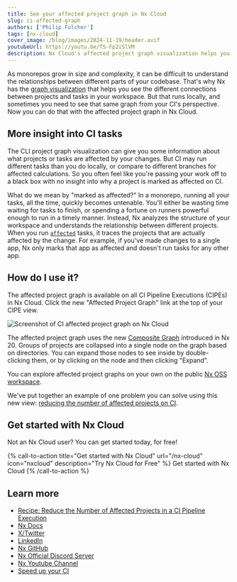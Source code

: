 ```yaml
---
title: See your affected project graph in Nx Cloud
slug: ci-affected-graph
authors: ['Philip Fulcher']
tags: [nx-cloud]
cover_image: /blog/images/2024-11-19/header.avif
youtubeUrl: https://youtu.be/TS-Fp2iSlVM
description: Nx Cloud's affected project graph visualization helps you understand CI impacts on projects and tasks, providing insight into monorepo dependencies.
---
```


As monorepos grow in size and complexity, it can be difficult to understand the relationships between different parts of
your codebase. That's why Nx has the [graph visualization](/features/explore-graph) that helps you see the different
connections between projects and tasks in your workspace. But that runs locally, and sometimes you need to see that same graph from your CI's perspective. Now you can do that with the affected project graph in Nx Cloud.

## More insight into CI tasks

The CLI project graph visualization can give you some information about what projects or tasks are affected by your changes. But
CI may run different tasks than you do locally, or compare to different branches for affected calculations. So you often
feel like you're passing your work off to a black box with no insight into why a project is marked as affected on CI.

What do we mean by "marked as affected?" In a monorepo, running all your tasks, all the time, quickly becomes untenable. You'll either be wasting time waiting for tasks to finish, or spending a fortune on runners powerful enough to run in a timely manner. Instead, Nx analyzes the structure of your workspace and understands the relationship between different projects. When you run [`affected`](/ci/features/affected) tasks, it traces the projects that are actually affected by the change. For example, if you've made changes to a single app, Nx only marks that app as affected and doesn't run tasks for any other app.

## How do I use it?

The affected project graph is available on all CI Pipeline Executions (CIPEs) in Nx Cloud. Click the new "Affected Project Graph" link at the top of your CIPE view.

![Screenshot of CI affected project graph on Nx Cloud](/blog/images/2024-11-19/screenshot.avif)

The affected project graph uses the new [Composite Graph](/features/explore-graph#focusing-on-valuable-projects) introduced in Nx 20.
Groups of projects are collapsed into a single node on the graph based on directories. You can expand those nodes to see
inside by double-clicking them, or by clicking on the node and then clicking "Expand".

You can explore affected project graphs on your own on the
public [Nx OSS workspace](https://staging.nx.app/orgs/62d013d4d26f260059f7765e/workspaces/62d013ea0852fe0a2df74438/overview).

We've put together an example of one problem you can solve using this new view: [reducing the number of affected projects on CI](/ci/recipes/other/cipe-affected-project-graph).

## Get started with Nx Cloud

Not an Nx Cloud user? You can get started today, for free!

{% call-to-action title="Get started with Nx Cloud" url="/nx-cloud" icon="nxcloud" description="Try Nx Cloud for Free" %}
Get started with Nx Cloud
{% /call-to-action %}

## Learn more

- [Recipe: Reduce the Number of Affected Projects in a CI Pipeline Execution](/ci/recipes/other/cipe-affected-project-graph)
- [Nx Docs](/getting-started/intro)
- [X/Twitter](https://twitter.com/nxdevtools)
- [LinkedIn](https://www.linkedin.com/company/nrwl/)
- [Nx GitHub](https://github.com/nrwl/nx)
- [Nx Official Discord Server](https://go.nx.dev/community)
- [Nx Youtube Channel](https://www.youtube.com/@nxdevtools)
- [Speed up your CI](/nx-cloud)
